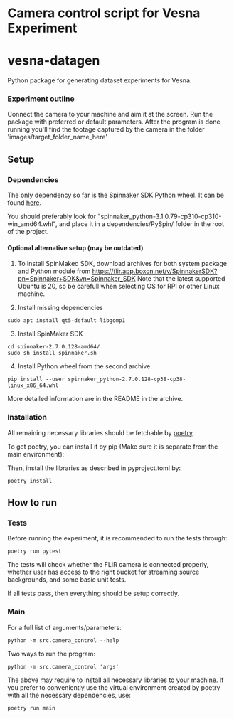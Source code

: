 # Camera control script for Vesna Experiment

# vesna-datagen

Python package for generating dataset experiments for Vesna.

### Experiment outline

Connect the camera to your machine and aim it at the screen. Run the package with preferred or default parameters. After the program is done running you'll find the footage captured by the camera in the folder 'images/target_folder_name_here'

## Setup

### Dependencies

The only dependency so far is the Spinnaker SDK Python wheel. It can be found [here](https://www.flir.eu/products/spinnaker-sdk/?vertical=machine+vision&segment=iis).

You should preferably look for "spinnaker_python-3.1.0.79-cp310-cp310-win_amd64.whl", and place it in a dependencies/PySpin/ folder in the root of the project.

#### Optional alternative setup (may be outdated)

1. To install SpinMaked SDK, download archives for both system package and Python module from https://flir.app.boxcn.net/v/SpinnakerSDK?pn=Spinnaker+SDK&vn=Spinnaker_SDK 
Note that the latest supported Ubuntu is 20, so be carefull when selecting OS for RPI or other Linux machine.


2. Install missing dependencies
```
sudo apt install qt5-default libgomp1
```

3. Install SpinMaker SDK
```
cd spinnaker-2.7.0.128-amd64/ 
sudo sh install_spinnaker.sh
```

4. Install Python wheel from the second archive.
```
pip install --user spinnaker_python-2.7.0.128-cp38-cp38-linux_x86_64.whl 
```

More detailed information are in the README in the archive.

### Installation
All remaining necessary libraries should be fetchable by [poetry](https://python-poetry.org/).

To get poetry, you can install it by pip (Make sure it is separate from the main environment):

Then, install the libraries as described in pyproject.toml by:

	poetry install

## How to run

### Tests

Before running the experiment, it is recommended to run the tests through:

	poetry run pytest

The tests will check whether the FLIR camera is connected properly, whether user has access to the right bucket for streaming source backgrounds, and some basic unit tests.

If all tests pass, then everything should be setup correctly.

### Main

For a full list of arguments/parameters:

	python -m src.camera_control --help

Two ways to run the program:

	python -m src.camera_control 'args'

The above may require to install all necessary libraries to your machine. If you prefer to conveniently use the virtual environment created by poetry with all the necessary dependencies, use:

	poetry run main
